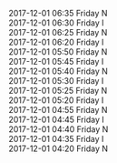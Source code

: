2017-12-01 06:35 Friday  N  
2017-12-01 06:30 Friday  I  
2017-12-01 06:25 Friday  N  
2017-12-01 06:20 Friday  I  
2017-12-01 05:50 Friday  N  
2017-12-01 05:45 Friday  I  
2017-12-01 05:40 Friday  N  
2017-12-01 05:30 Friday  I  
2017-12-01 05:25 Friday  N  
2017-12-01 05:20 Friday  I  
2017-12-01 04:55 Friday  N  
2017-12-01 04:45 Friday  I  
2017-12-01 04:40 Friday  N  
2017-12-01 04:35 Friday  I  
2017-12-01 04:20 Friday  N  
